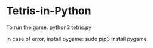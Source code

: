 # Tetris-in-Python

To run the game:
python3 tetris.py

In case of error, install pygame:
sudo pip3 install pygame
